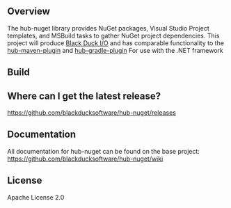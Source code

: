 ## Overview ##
The hub-nuget library provides NuGet packages, Visual Studio Project templates, and MSBuild tasks to gather NuGet project dependencies.
This project will produce [Black Duck I/O]() and has comparable functionality to the [hub-maven-plugin](https://github.com/blackducksoftware/hub-maven-plugin) and [hub-gradle-plugin](https://github.com/blackducksoftware/hub-gradle-plugin)
For use with the .NET framework

## Build ##

## Where can I get the latest release? ##
https://github.com/blackducksoftware/hub-nuget/releases

## Documentation ##
All documentation for hub-nuget can be found on the base project:  https://github.com/blackducksoftware/hub-nuget/wiki

## License ##
Apache License 2.0 